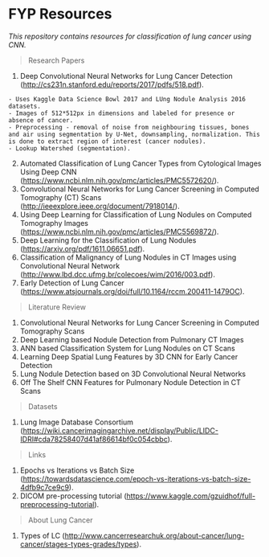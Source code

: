 # FYP Resources
*This repository contains resources for classification of lung cancer using CNN.*

> Research Papers

1. Deep Convolutional Neural Networks for Lung Cancer Detection (http://cs231n.stanford.edu/reports/2017/pdfs/518.pdf).

```
- Uses Kaggle Data Science Bowl 2017 and LUng Nodule Analysis 2016 datasets.
- Images of 512*512px in dimensions and labeled for presence or absence of cancer.
- Preprocessing - removal of noise from neighbouring tissues, bones and air using segmentation by U-Net, downsampling, normalization. This is done to extract region of interest (cancer nodules).
- Lookup Watershed (segmentation).
```

2. Automated Classification of Lung Cancer Types from Cytological Images Using Deep CNN (https://www.ncbi.nlm.nih.gov/pmc/articles/PMC5572620/).
3. Convolutional Neural Networks for Lung Cancer Screening in Computed Tomography (CT) Scans (http://ieeexplore.ieee.org/document/7918014/).
4. Using Deep Learning for Classification of Lung Nodules on Computed Tomography Images (https://www.ncbi.nlm.nih.gov/pmc/articles/PMC5569872/).
5. Deep Learning for the Classification of Lung Nodules (https://arxiv.org/pdf/1611.06651.pdf).
6. Classification of Malignancy of Lung Nodules in CT Images using Convolutional Neural Network (http://www.lbd.dcc.ufmg.br/colecoes/wim/2016/003.pdf).
7. Early Detection of Lung Cancer (https://www.atsjournals.org/doi/full/10.1164/rccm.200411-1479OC).

> Literature Review

1. Convolutional Neural Networks for Lung Cancer Screening in Computed Tomography Scans
2. Deep Learning based Nodule Detection from Pulmonary CT Images
3. ANN based Classification System for Lung Nodules on CT Scans
4. Learning Deep Spatial Lung Features by 3D CNN for Early Cancer Detection
5. Lung Nodule Detection based on 3D Convolutional Neural Networks
6. Off The Shelf CNN Features for Pulmonary Nodule Detection in CT Scans

> Datasets

1. Lung Image Database Consortium (https://wiki.cancerimagingarchive.net/display/Public/LIDC-IDRI#cda78258407d41af86614bf0c054cbbc).

> Links

1. Epochs vs Iterations vs Batch Size (https://towardsdatascience.com/epoch-vs-iterations-vs-batch-size-4dfb9c7ce9c9).
2. DICOM pre-processing tutorial (https://www.kaggle.com/gzuidhof/full-preprocessing-tutorial).

> About Lung Cancer

1. Types of LC (http://www.cancerresearchuk.org/about-cancer/lung-cancer/stages-types-grades/types).
